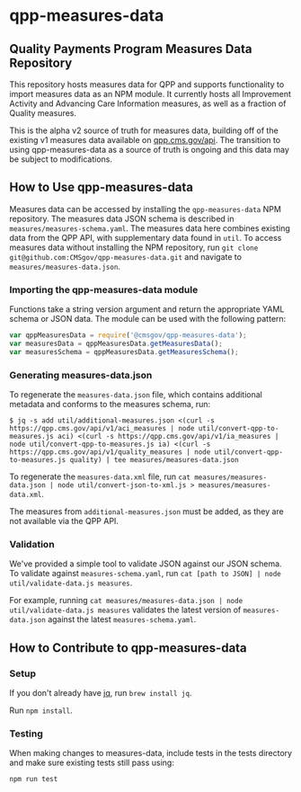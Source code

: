 # qpp-measures-data

## Quality Payments Program Measures Data Repository

This repository hosts measures data for QPP and supports functionality to import
measures data as an NPM module. It currently hosts all Improvement Activity and
Advancing Care Information measures, as well as a fraction of Quality measures.

This is the alpha v2 source of truth for measures data, building off of the
existing v1 measures data available on [qpp.cms.gov/api](qpp.cms.gov/api).
The transition to using qpp-measures-data as a source of truth is ongoing and
this data may be subject to modifications.

## How to Use qpp-measures-data

Measures data can be accessed by installing the `qpp-measures-data` NPM repository.
The measures data JSON schema is described in `measures/measures-schema.yaml`. The
measures data here combines existing data from the QPP API, with supplementary data
found in `util`. To access measures data without installing the NPM repository,
run `git clone git@github.com:CMSgov/qpp-measures-data.git` and navigate to
`measures/measures-data.json`.

### Importing the qpp-measures-data module
Functions take a string version argument and return the appropriate YAML schema or JSON data.
The module can be used with the following pattern:
```javascript
var qppMeasuresData = require('@cmsgov/qpp-measures-data');
var measuresData = qppMeasuresData.getMeasuresData();
var measuresSchema = qppMeasuresData.getMeasuresSchema();
```

### Generating measures-data.json
To regenerate the `measures-data.json` file, which contains additional metadata and conforms to
the measures schema, run:
```
$ jq -s add util/additional-measures.json <(curl -s https://qpp.cms.gov/api/v1/aci_measures | node util/convert-qpp-to-measures.js aci) <(curl -s https://qpp.cms.gov/api/v1/ia_measures | node util/convert-qpp-to-measures.js ia) <(curl -s https://qpp.cms.gov/api/v1/quality_measures | node util/convert-qpp-to-measures.js quality) | tee measures/measures-data.json
```

To regenerate the `measures-data.xml` file, run `cat measures/measures-data.json | node util/convert-json-to-xml.js > measures/measures-data.xml`.

The measures from `additional-measures.json` must be added, as they are not available via the QPP API.

### Validation

We've provided a simple tool to validate JSON against our JSON schema. To validate against
`measures-schema.yaml`, run `cat [path to JSON] | node util/validate-data.js measures`.

For example, running `cat measures/measures-data.json | node util/validate-data.js measures`
validates the latest version of `measures-data.json` against the latest `measures-schema.yaml`.

## How to Contribute to qpp-measures-data

### Setup

If you don't already have [jq](https://stedolan.github.io/jq/), run `brew install jq`.

Run `npm install`.

### Testing

When making changes to measures-data, include tests in the tests directory and make sure existing tests still pass using:

```
npm run test
```
